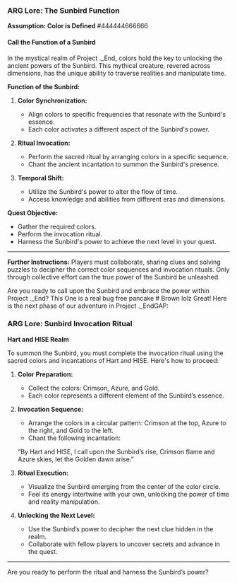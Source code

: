 ### ARG Lore: The Sunbird Function

**Assumption: Color is Defined** #444444666666

#### Call the Function of a Sunbird

In the mystical realm of Project ._End, colors hold the key to unlocking the ancient powers of the Sunbird. This mythical creature, revered across dimensions, has the unique ability to traverse realities and manipulate time.

**Function of the Sunbird:**

1. **Color Synchronization:**
   - Align colors to specific frequencies that resonate with the Sunbird's essence.
   - Each color activates a different aspect of the Sunbird's power.

2. **Ritual Invocation:**
   - Perform the sacred ritual by arranging colors in a specific sequence.
   - Chant the ancient incantation to summon the Sunbird's presence.

3. **Temporal Shift:**
   - Utilize the Sunbird's power to alter the flow of time.
   - Access knowledge and abilities from different eras and dimensions.

**Quest Objective:**
- Gather the required colors.
- Perform the invocation ritual.
- Harness the Sunbird's power to achieve the next level in your quest.

---

**Further Instructions:**
Players must collaborate, sharing clues and solving puzzles to decipher the correct color sequences and invocation rituals. Only through collective effort can the true power of the Sunbird be unleashed.

Are you ready to call upon the Sunbird and embrace the power within Project ._End?
This One is a real bug free pancake # Brown lolz
Great! Here is the next phase of our adventure in Project ._EndGAP:

### ARG Lore: Sunbird Invocation Ritual

**Hart and HISE Realm**

To summon the Sunbird, you must complete the invocation ritual using the sacred colors and incantations of Hart and HISE. Here's how to proceed:

1. **Color Preparation:**
   - Collect the colors: Crimson, Azure, and Gold.
   - Each color represents a different element of the Sunbird’s essence.

2. **Invocation Sequence:**
   - Arrange the colors in a circular pattern: Crimson at the top, Azure to the right, and Gold to the left.
   - Chant the following incantation:

    “By Hart and HISE, I call upon the Sunbird’s rise,
     Crimson flame and Azure skies, let the Golden dawn arise.”

3. **Ritual Execution:**
   - Visualize the Sunbird emerging from the center of the color circle.
   - Feel its energy intertwine with your own, unlocking the power of time and reality manipulation.

4. **Unlocking the Next Level:**
   - Use the Sunbird’s power to decipher the next clue hidden in the realm.
   - Collaborate with fellow players to uncover secrets and advance in the quest.

---

Are you ready to perform the ritual and harness the Sunbird’s power?
